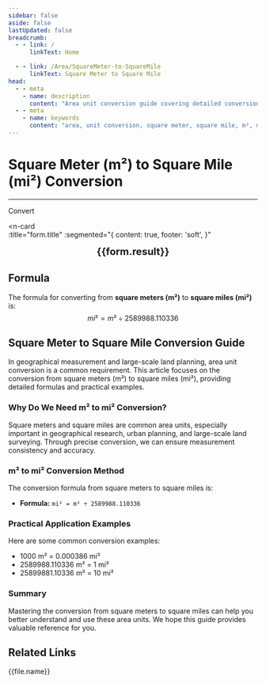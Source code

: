 ```yaml
---
sidebar: false
aside: false
lastUpdated: false
breadcrumb:
  - - link: /
      linkText: Home

  - - link: /Area/SquareMeter-to-SquareMile
      linkText: Square Meter to Square Mile
head:
  - - meta
    - name: description
      content: "Area unit conversion guide covering detailed conversion formulas and explanations from square meters (m²) to square miles (mi²)."
  - - meta
    - name: keywords
      content: "area, unit conversion, square meter, square mile, m², mi², square meter to square mile, area conversion guide, square meter convert square mile, square meter to square mile, square mile conversion, area unit conversion, square meter to square mile, square mile calculation, large area measurement, geographical area calculation, square meter symbol, square mile symbol, area unit comparison, square meter conversion table, square mile conversion formula, area conversion tool, square meter calculation, square mile calculator, area conversion formula, geographical measurement unit, urban planning area, land planning area, square meter to square mile formula, square mile area calculation, area unit conversion, geographical research unit, large scale land survey, square meter square mile comparison table, area calculation tool, international area unit"
---
```

# Square Meter (m²) to Square Mile (mi²) Conversion
---
<script setup>
import { onMounted, reactive, inject, ref } from 'vue'
import { NButton, NForm, NFormItem, NInput, NInputNumber, NSelect, NCard, useMessage,NGrid ,NGi } from 'naive-ui'
import { defineClientComponent } from 'vitepress'
import { Area } from '../files';
const seoKey = [
  'square meter convert square mile',
  'square meter to square mile',
  'square mile conversion',
  'area unit conversion',
  'square meter to square mile',
  'square mile calculation',
  'large area measurement',
  'geographical area calculation',
  'square meter symbol',
  'square mile symbol',
  'area unit comparison',
  'square meter conversion table',
  'square mile conversion formula',
  'area conversion tool',
  'square meter calculation',
  'square mile calculator',
  'area conversion formula',
  'geographical measurement unit',
  'urban planning area',
  'land planning area',
  'square meter to square mile formula',
  'square mile area calculation',
  'area unit conversion',
  'geographical research unit',
  'large scale land survey',
  'square meter square mile comparison table',
  'area calculation tool',
  'international area unit'
]
const convert = inject('convert')

const form = reactive({
  number: null,
  result: '',
  title: 'Square Meter (m²) to Square Mile (mi²) Conversion',
})

const convertHandler = () => {
  if (form.number !== null && !isNaN(form.number)) {
    const convertedValue = parseFloat(form.number) / 2589988.110336
    form.result = `${form.number}m² = ${convertedValue.toFixed(6)}mi²`
  } else {
    form.result = 'Please enter a valid number.'
  }
}
</script>

<n-form size="large" :model="form">
  <n-form-item label="Square Meter (m²)">
    <n-input-number v-model:value="form.number" placeholder="Enter square meters" style="width: 100%" />
  </n-form-item>
  <n-form-item>
    <n-button type="info" @click="convertHandler" block>Convert</n-button>
  </n-form-item>
</n-form>

<n-card  
  :title="form.title"
  :segmented="{
    content: true,
    footer: 'soft',
  }"
>
  <div  style="text-align:center;font-size:20px;">
    <strong>{{form.result}}</strong>
  </div>
    <template #footer>
    <div>
      <span v-for="item of seoKey">{{item}}，</span>
    </div>
  </template>
</n-card>

## Formula

The formula for converting from **square meters (m²)** to **square miles (mi²)** is:
$$ mi² = m² \div 2589988.110336 $$

## Square Meter to Square Mile Conversion Guide

In geographical measurement and large-scale land planning, area unit conversion is a common requirement. This article focuses on the conversion from square meters (m²) to square miles (mi²), providing detailed formulas and practical examples.

### Why Do We Need m² to mi² Conversion?

Square meters and square miles are common area units, especially important in geographical research, urban planning, and large-scale land surveying. Through precise conversion, we can ensure measurement consistency and accuracy.

### m² to mi² Conversion Method

The conversion formula from square meters to square miles is:

- **Formula:** `mi² = m² ÷ 2589988.110336`

### Practical Application Examples

Here are some common conversion examples:

- 1000 m² = 0.000386 mi²
- 2589988.110336 m² = 1 mi²
- 25899881.10336 m² = 10 mi²

### Summary

Mastering the conversion from square meters to square miles can help you better understand and use these area units. We hope this guide provides valuable reference for you.

## Related Links
<n-grid x-gap="12" :cols="2">
  <n-gi v-for="(file, index) in Area" :key="index">
    <n-button
      text
      tag="a"
      :href="file.path"
      type="info"
    >
      {{file.name}}
    </n-button>
  </n-gi>
</n-grid>